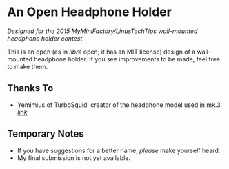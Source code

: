 # An Open Headphone Holder

*Designed for the 2015 MyMiniFactory/LinusTechTips wall-mounted headphone holder contest.*

This is an open (as in *libre* open; it has an MIT license) design of a wall-mounted headphone holder. If you see improvements to be made, feel free to make them.

## Thanks To

- Yemimius of TurboSquid, creator of the headphone model used in mk.3. [*link*](http://www.turbosquid.com/3d-models/3d-headphones-wood/548392)

## Temporary Notes

- If you have suggestions for a better name, *please* make yourself heard.
- My final submission is not yet available.
